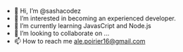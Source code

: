 - 👋 Hi, I’m @sashacodez
- 👀 I’m interested in becoming an experienced developer.
- 🌱 I’m currently learning JavasCript and Node.js
- 💞️ I’m looking to collaborate on ...
- 📫 How to reach me ale.poirier16@gmail.com

<!---
sashacodez/sashacodez is a ✨ special ✨ repository because its `README.md` (this file) appears on your GitHub profile.
You can click the Preview link to take a look at your changes.
--->
